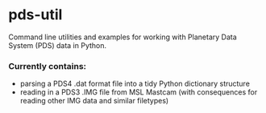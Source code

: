 # pds-util
Command line utilities and examples for working with Planetary Data System (PDS) data in Python.

### Currently contains:
+ parsing a PDS4 .dat format file into a tidy Python dictionary structure
+ reading in a PDS3 .IMG file from MSL Mastcam (with consequences for reading other IMG data and similar filetypes)

